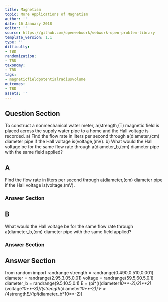 ```yaml
---
title: Magnetism
topic: More Applications of Magnetism
author: ''
date: 16 January 2018
editor: ''
source: https://github.com/openwebwork/webwork-open-problem-library
template_version: 1.1
type: ''
difficulty:
- TBD
randomization:
- TBD
taxonomy:
- TBD
tags:
- magneticfieldpotentialradiusvolume
outcomes:
- TBD
assets: ''
---
```


## Question Section 

To construct a nonmechanical water meter, a(strength,(T) magnetic field is placed across the supply water pipe to a home and the Hall voltage is recorded.
a) Find the flow rate in liters per second through a(diameter,(cm) diameter pipe if the Hall voltage is(voltage,(mV).
b) What would the Hall voltage be for the same flow rate through a(diameter_b,(cm) diameter pipe with the same field applied?

## A
Find the flow rate in liters per second through a(diameter,(cm) diameter pipe if the Hall voltage is(voltage,(mV).
### Answer Section
## B
What would the Hall voltage be for the same flow rate through a(diameter_b,(cm) diameter pipe with the same field applied?
### Answer Section


## Answer Section

from random import randrange
strength = randrange(0.490,0.510,0.001)
diameter = randrange(2.95,3.05,0.01)
voltage = randrange(59.5,60.5,0.1)
diameter_b = randrange(9.5,10.5,0.1)
E = (pi*(((diameter*10**-2)/2)**2)*(voltage*10**-3))/(strength*(diameter*10**-2))
F = (4*strength*E)/(pi*(diameter_b*10**-2))